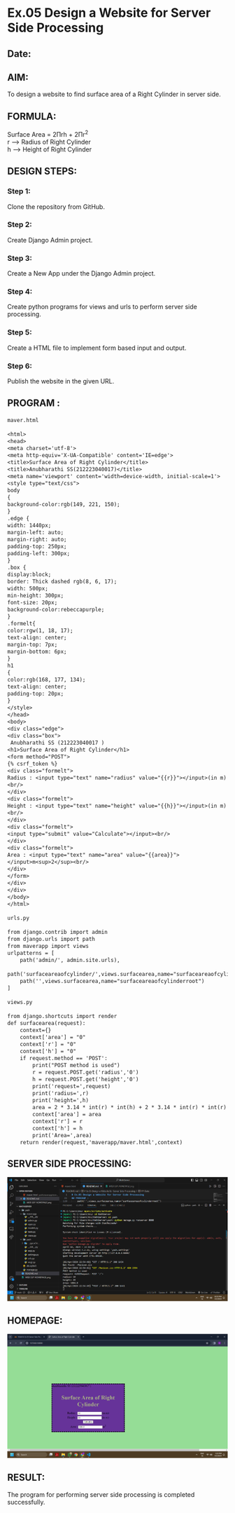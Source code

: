 # Ex.05 Design a Website for Server Side Processing

## Date:

## AIM:

To design a website to find surface area of a Right Cylinder in server side.

## FORMULA:

Surface Area = 2Πrh + 2Πr<sup>2</sup>
<br>r --> Radius of Right Cylinder
<br>h --> Height of Right Cylinder

## DESIGN STEPS:

### Step 1:

Clone the repository from GitHub.

### Step 2:

Create Django Admin project.

### Step 3:

Create a New App under the Django Admin project.

### Step 4:

Create python programs for views and urls to perform server side processing.

### Step 5:

Create a HTML file to implement form based input and output.

### Step 6:

Publish the website in the given URL.

## PROGRAM :

```
maver.html

<html>
<head>
<meta charset='utf-8'>
<meta http-equiv='X-UA-Compatible' content='IE=edge'>
<title>Surface Area of Right Cylinder</title>
<title>Anubharathi SS(212223040017)</title>
<meta name='viewport' content='width=device-width, initial-scale=1'>
<style type="text/css">
body
{
background-color:rgb(149, 221, 150);
}
.edge {
width: 1440px;
margin-left: auto;
margin-right: auto;
padding-top: 250px;
padding-left: 300px;
}
.box {
display:block;
border: Thick dashed rgb(8, 6, 17);
width: 500px;
min-height: 300px;
font-size: 20px;
background-color:rebeccapurple;
}
.formelt{
color:rgw(1, 18, 17);
text-align: center;
margin-top: 7px;
margin-bottom: 6px;
}
h1
{
color:rgb(168, 177, 134);
text-align: center;
padding-top: 20px;
}
</style>
</head>
<body>
<div class="edge">
<div class="box">
 Anubharathi SS (212223040017 )
<h1>Surface Area of Right Cylinder</h1>
<form method="POST">
{% csrf_token %}
<div class="formelt">
Radius : <input type="text" name="radius" value="{{r}}"></input>(in m)<br/>
</div>
<div class="formelt">
Height : <input type="text" name="height" value="{{h}}"></input>(in m)<br/>
</div>
<div class="formelt">
<input type="submit" value="Calculate"></input><br/>
</div>
<div class="formelt">
Area : <input type="text" name="area" value="{{area}}"></input>m<sup>2</sup><br/>
</div>
</form>
</div>
</div>
</body>
</html>

urls.py

from django.contrib import admin
from django.urls import path
from maverapp import views
urlpatterns = [
    path('admin/', admin.site.urls),
    path('surfaceareaofcylinder/',views.surfacearea,name="surfaceareaofcylinder"),
    path('',views.surfacearea,name="surfaceareaofcylinderroot")
]

views.py

from django.shortcuts import render
def surfacearea(request):
    context={}
    context['area'] = "0"
    context['r'] = "0"
    context['h'] = "0"
    if request.method == 'POST':
        print("POST method is used")
        r = request.POST.get('radius','0')
        h = request.POST.get('height','0')
        print('request=',request)
        print('radius=',r)
        print('height=',h)
        area = 2 * 3.14 * int(r) * int(h) + 2 * 3.14 * int(r) * int(r)
        context['area'] = area
        context['r'] = r
        context['h'] = h
        print('Area=',area)
    return render(request,'maverapp/maver.html',context)

```

## SERVER SIDE PROCESSING:

![alt text](<WEB slide processing.png>)

## HOMEPAGE:

![alt text](<WEB SSP HOMEPAGE.png>)

## RESULT:

The program for performing server side processing is completed successfully.
